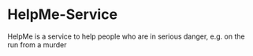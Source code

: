 # HelpMe-Service
HelpMe is a service to help people who are in serious danger, e.g. on the run from a murder
